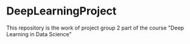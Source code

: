 # DeepLearningProject

This repository is the work of project group 2 part of the course "Deep Learning in Data Science"